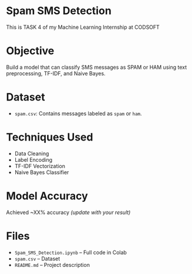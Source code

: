 # Spam SMS Detection

This is TASK 4 of my Machine Learning Internship at CODSOFT

# Objective
Build a model that can classify SMS messages as SPAM or HAM using text preprocessing, TF-IDF, and Naive Bayes.

# Dataset
- `spam.csv`: Contains messages labeled as `spam` or `ham`.

# Techniques Used
- Data Cleaning
- Label Encoding
- TF-IDF Vectorization
- Naive Bayes Classifier

# Model Accuracy
Achieved ~XX% accuracy *(update with your result)*

# Files
- `Spam_SMS_Detection.ipynb` – Full code in Colab
- `spam.csv` – Dataset
- `README.md` – Project description


